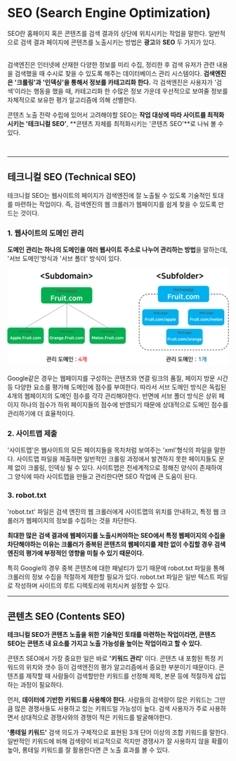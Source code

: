# SEO (Search Engine Optimization)

SEO란 홈페이지 혹은 콘텐츠를 검색 결과의 상단에 위치시키는 작업을 말한다. 일반적으로 검색 결과 페이지에 콘텐츠를 노출시키는 방법은 **광고**와 **SEO** 두 가지가 있다.  
<br>

검색엔진은 인터넷에 산재한 다양한 정보를 미리 수집, 정리한 후 검색 유저가 관련 내용을 검색했을 때 수시로 찾을 수 있도록 해주는 데이터베이스 관리 시스템이다. **검색엔진은 '크롤링'과 '인덱싱'을 통해서 정보를 카테고리화 한다.** 각 검색엔진은 사용자가 '검색'이라는 행동을 했을 때, 카테고리화 한 수많은 정보 가운데 우선적으로 보여줄 정보를 자체적으로 보유한 평가 알고리즘에 의해 선별한다.
<br>

콘텐츠 노출 전략 수립에 있어서 고려해야할 SEO는 **작업 대상에 따라 사이트를 최적화시키는 '테크니컬 SEO'**, **콘텐츠 자체를 최적화시키는 '콘텐츠 SEO'**로 나눠 볼 수 있다.

<br>
<hr/>

## 테크니컬 SEO (Technical SEO)

테크니컬 SEO는 웹사이트의 페이지가 검색엔진에 잘 노출될 수 있도록 기술적인 토대를 마련하는 작업이다. 즉, 검색엔진의 웹 크롤러가 웹페이지를 쉽게 찾을 수 있도록 만드는 것이다.
<br>

### 1. 웹사이트의 도메인 관리
   **도메인 관리는 하나의 도메인을 여러 웹사이트 주소로 나누어 관리하는 방법**을 말하는데, '서브 도메인'방식과 '서브 폴더' 방식이 있다.

![도메인관리](/img/도메인관리.png)

Google같은 경우는 웹페이지를 구성하는 콘텐츠와 연결 링크의 품질, 페이지 방문 시간 등 다양한 요소를 평가해 도메인에 점수를 부여한다. 따라서 서브 도메인 방식은 독립된 4개의 웹페이지의 도메인 점수를 각각 관리해야한다. 반면에 서브 폴더 방식은 상위 페이지 하나의 점수가 하위 페이지들의 점수에 반영되기 때문에 상대적으로 도메인 점수를 관리하기에 더 효율적이다.

### 2. 사이트맵 제출

'사이트맵'은 웹사이트의 모든 페이지들을 목차처럼 보여주는 'xml'형식의 파일을 말한다. 사이트맵 파일을 제출하면 일반적인 크롤링 과정에서 발견하지 못한 페이지들도 문제 없이 크롤링, 인덱싱 될 수 있다. 사이트맵은 전세계적으로 정해진 양식이 존재하여 그 양식에 따라 사이트맵을 만들고 관리한다면 SEO 작업에 큰 도움이 된다.

### 3. robot.txt

'robot.txt' 파일은 검색 엔진의 웹 크롤러에게 사이트맵의 위치를 안내하고, 특정 웹 크롤러가 웹페이지의 정보를 수집하는 것을 차단한다.
<br>

**최대한 많은 검색 결과에 웹페이지를 노출시켜야하는 SEO에서 특정 웹페이지의 수집을 차단해야하는 이유는 크롤러가 중복된 콘텐츠의 웹페이지를 제한 없이 수집할 경우 검색엔진의 평가에 부정적인 영향을 미칠 수 있기 때문이다.**
<br>

특히 Google의 경우 중복 콘텐츠에 대한 패널티가 있기 때문에 robot.txt 파일을 통해 크롤러의 정보 수집을 적절하게 제한할 필요가 있다. robot.txt 파일은 일반 텍스트 파일로 작성하며 사이트의 루트 디렉토리에 위치시켜 설정할 수 있다.

<hr/>

## 콘텐츠 SEO (Contents SEO)

**테크니컬 SEO가 콘텐츠 노출을 위한 기술적인 토태를 마련하는 작업이라면, 콘텐츠 SEO는 콘텐츠 내 요소를 가지고 노출 가능성을 높이는 작업이라고 할 수 있다.**
<br>

콘텐츠 SEO에서 가장 중요한 일은 바로 **'키워드 관리'** 이다. 콘텐츠 내 포함된 특정 키워드의 위치와 갯수 등이 검색엔진의 평가 알고리즘에서 중요한 부분이기 때문이다. 콘텐츠를 제작할 때 사람들이 검색할만한 키워드를 선정해 제목, 본문 등에 적절하게 삽입하는 과정이 필요하다.
<br>

먼저, **데이터에 기반한 키워드를 사용해야 한다.** 사람들의 검색량이 많은 키워드는 그만큼 많은 경쟁사들도 사용하고 있는 키워드일 가능성이 높다. 검색 사용자가 주로 사용하면서 상대적으로 경쟁사와의 경쟁이 적은 키워드를 발굴해야한다.
<br>

**'롱테일 키워드'** 검색 의도가 구체적으로 표현된 3개 단어 이상의 조합 키워드를 말한다.
일반적인 키워드에 비해 검색량이 비교적으로 적지만 경쟁사가 잘 사용하지 않을 확률이 높아, 롱테일 키워드를 잘 활용한다면 큰 노출 효과를 볼 수 있다.
